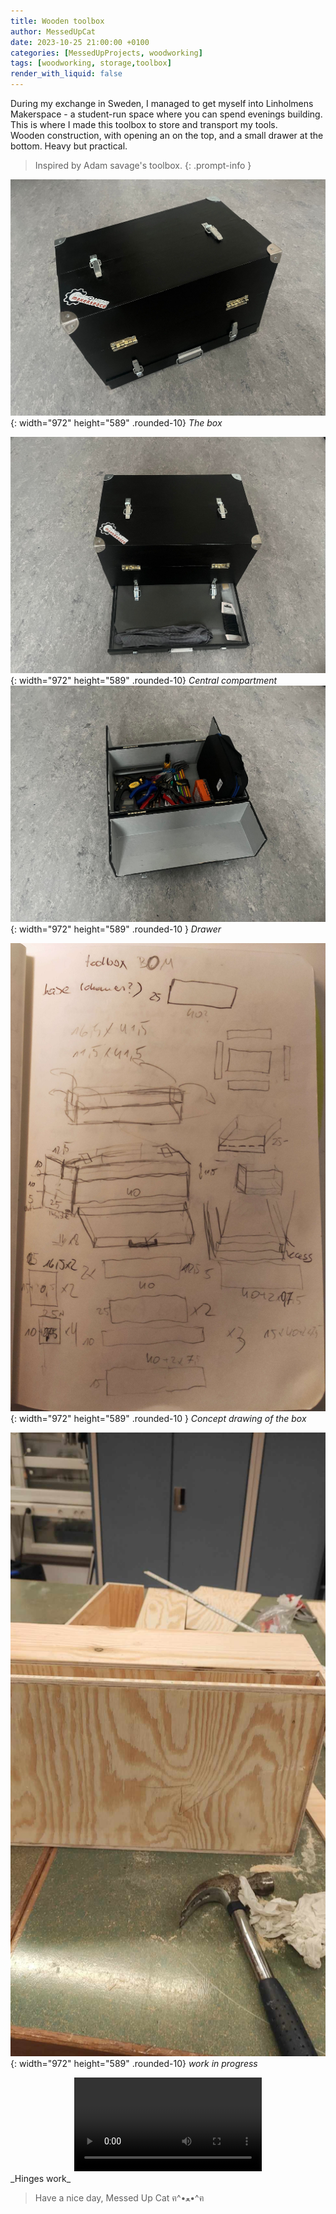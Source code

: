 ```yaml
---
title: Wooden toolbox
author: MessedUpCat
date: 2023-10-25 21:00:00 +0100
categories: [MessedUpProjects, woodworking]
tags: [woodworking, storage,toolbox]
render_with_liquid: false
---
```


During my exchange in Sweden, I managed to get myself into Linholmens Makerspace - a student-run space where you can spend evenings building. 
This is where I made this toolbox to store and transport my tools. <br>
Wooden construction, with opening an on the top, and a small drawer at the bottom. Heavy but practical. 

>Inspired by Adam savage's toolbox.
{: .prompt-info }

![Desktop View](/assets/2023-10-25-Wooden-Toolbox/toolbox3.jpg){: width="972" height="589" .rounded-10}
_The box_

![Desktop View](/assets/2023-10-25-Wooden-Toolbox/toolbox1.jpg){: width="972" height="589" .rounded-10}
_Central compartment_
![Desktop View](/assets/2023-10-25-Wooden-Toolbox/toolbox2.jpg){: width="972" height="589" .rounded-10 }
_Drawer_

![Desktop View](/assets/2023-10-25-Wooden-Toolbox/Wooden-toolbox-drawing.jpg){: width="972" height="589" .rounded-10 }
_Concept drawing of the box_



![Desktop View](/assets/2023-10-25-Wooden-Toolbox/toolboxWIP.jpg){: width="972" height="589" .rounded-10}
_work in progress_
<center>
<video controls>
    <source src="/assets/2023-10-25-Wooden-Toolbox/toolbox-WIP-box.mp4" type="video/mp4">
</video>
</center>
_Hinges work_

>Have a nice day, Messed Up Cat ฅ^•ﻌ•^ฅ